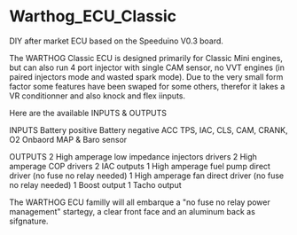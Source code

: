 # Warthog_ECU_Classic
DIY after market ECU based on the Speeduino V0.3 board.

The WARTHOG Classic ECU is designed primarily for Classic Mini engines,
but can also run 4 port injector with single CAM sensor, no VVT engines
(in paired injectors mode and wasted spark mode).
Due to the very small form factor some features have been swaped for some others,
therefor it lakes a VR conditionner and also knock and flex iinputs.

Here are the available INPUTS & OUTPUTS

INPUTS
Battery positive
Battery negative
ACC
TPS, IAC, CLS, CAM, CRANK, O2
Onbaord MAP & Baro sensor


OUTPUTS
2 High amperage low impedance injectors drivers
2 High amperage COP drivers
2 IAC outputs
1 High amperage fuel pump direct driver (no fuse no relay needed)
1 High amperage fan direct driver (no fuse no relay needed)
1 Boost output
1 Tacho output

The WARTHOG ECU familly will all embarque a "no fuse no relay power management" startegy,
a clear front face and an aluminum back as sifgnature.

